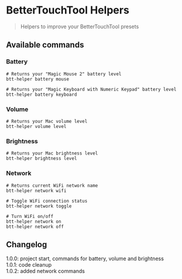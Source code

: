 # BetterTouchTool Helpers
> Helpers to improve your BetterTouchTool presets

## Available commands

### Battery
```
# Returns your "Magic Mouse 2" battery level
btt-helper battery mouse

# Returns your "Magic Keyboard with Numeric Keypad" battery level
btt-helper battery keyboard
```

### Volume
```
# Returns your Mac volume level
btt-helper volume level
```

### Brightness
```
# Returns your Mac brightness level
btt-helper brightness level
```

### Network
```
# Returns current WiFi network name
btt-helper network wifi

# Toggle WiFi connection status
btt-helper network toggle

# Turn WiFi on/off
btt-helper network on
btt-helper network off
```


## Changelog
1.0.0: project start, commands for battery, volume and brightness\
1.0.1: code cleanup\
1.0.2: added network commands